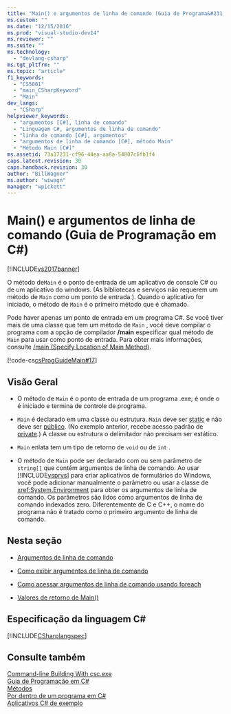 ```yaml
---
title: "Main() e argumentos de linha de comando (Guia de Programa&#231;&#227;o em C#) | Microsoft Docs"
ms.custom: ""
ms.date: "12/15/2016"
ms.prod: "visual-studio-dev14"
ms.reviewer: ""
ms.suite: ""
ms.technology: 
  - "devlang-csharp"
ms.tgt_pltfrm: ""
ms.topic: "article"
f1_keywords: 
  - "CS5001"
  - "main_CSharpKeyword"
  - "Main"
dev_langs: 
  - "CSharp"
helpviewer_keywords: 
  - "argumentos [C#], linha de comando"
  - "Linguagem C#, argumentos de linha de comando"
  - "linha de comando [C#], argumentos"
  - "argumentos de linha de comando [C#], método Main"
  - "Método Main [C#]"
ms.assetid: 73a17231-cf96-44ea-aa8a-54807c6fb1f4
caps.latest.revision: 30
caps.handback.revision: 30
author: "BillWagner"
ms.author: "wiwagn"
manager: "wpickett"
---
```

# Main() e argumentos de linha de comando (Guia de Programa&#231;&#227;o em C#)
[!INCLUDE[vs2017banner](../../../csharp/includes/vs2017banner.md)]

O método de`Main` é o ponto de entrada de um aplicativo de console C\# ou de um aplicativo do windows.  \(As bibliotecas e serviços não requerem um método de `Main` como um ponto de entrada.\).  Quando o aplicativo for iniciado, o método de `Main` é o primeiro método que é chamado.  
  
 Pode haver apenas um ponto de entrada em um programa C\#.  Se você tiver mais de uma classe que tem um método de `Main` , você deve compilar o programa com a opção de compilador **\/main** especificar qual método de `Main` para usar como ponto de entrada.  Para obter mais informações, consulte [\/main \(Specify Location of Main Method\)](../../../csharp/language-reference/compiler-options/main-compiler-option.md).  
  
 [!code-cs[csProgGuideMain#17](../../../csharp/programming-guide/inside-a-program/codesnippet/CSharp/main-and-command-line-arguments_1.cs)]  
  
## Visão Geral  
  
-   O método de `Main` é o ponto de entrada de um programa .exe; é onde o é iniciado e termina de controle de programa.  
  
-   `Main` é declarado em uma classe ou estrutura.  `Main` deve ser [static](../../../csharp/language-reference/keywords/static.md) e não deve ser [público](../../../csharp/language-reference/keywords/public.md).  \(No exemplo anterior, recebe acesso padrão de [private](../../../csharp/language-reference/keywords/private.md).\) A classe ou estrutura o delimitador não precisam ser estático.  
  
-   `Main` enlata tem um tipo de retorno de `void` ou de `int` .  
  
-   O método de `Main` pode ser declarado com ou sem parâmetro de `string[]` que contém argumentos de linha de comando.  Ao usar [!INCLUDE[vsprvs](../../../csharp/includes/vsprvs_md.md)] para criar aplicativos de formulários do Windows, você pode adicionar manualmente o parâmetro ou usar a classe de <xref:System.Environment> para obter os argumentos de linha de comando.  Os parâmetros são lidos como argumentos de linha de comando indexados zero. Diferentemente de C e C\+\+, o nome do programa não é tratado como o primeiro argumento de linha de comando.  
  
## Nesta seção  
  
-   [Argumentos de linha de comando](../../../csharp/programming-guide/main-and-command-args/command-line-arguments.md)  
  
-   [Como exibir argumentos de linha de comando](../../../csharp/programming-guide/main-and-command-args/how-to-display-command-line-arguments.md)  
  
-   [Como acessar argumentos de linha de comando usando foreach](../../../csharp/programming-guide/main-and-command-args/how-to-access-command-line-arguments-using-foreach.md)  
  
-   [Valores de retorno de Main\(\)](../../../csharp/programming-guide/main-and-command-args/main-return-values.md)  
  
## Especificação da linguagem C\#  
 [!INCLUDE[CSharplangspec](../../../csharp/language-reference/keywords/includes/csharplangspec_md.md)]  
  
## Consulte também  
 [Command\-line Building With csc.exe](../../../csharp/language-reference/compiler-options/command-line-building-with-csc-exe.md)   
 [Guia de Programação em C\#](../../../csharp/programming-guide/index.md)   
 [Métodos](../../../fsharp/language-reference/members/methods.md)   
 [Por dentro de um programa em C\#](../../../csharp/programming-guide/inside-a-program/index.md)   
 [Aplicativos C\# de exemplo](http://msdn.microsoft.com/pt-br/9a9d7aaa-51d3-4224-b564-95409b0f3e15)
